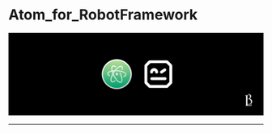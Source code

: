 # Atom_for_RobotFramework

<img src="images/atom-robotframework.png" alt="atom-robotframework">

---
